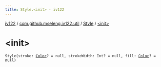 ```yaml
---
title: Style.<init> - iv122
---
```


[iv122](../../index.md) / [com.github.mseleng.iv122.util](../index.md) / [Style](index.md) / [&lt;init&gt;](.)

# &lt;init&gt;

`Style(stroke: `[`Color`](http://docs.oracle.com/javase/6/docs/api/java/awt/Color.html)`? = null, strokeWidth: Int? = null, fill: `[`Color`](http://docs.oracle.com/javase/6/docs/api/java/awt/Color.html)`? = null)`